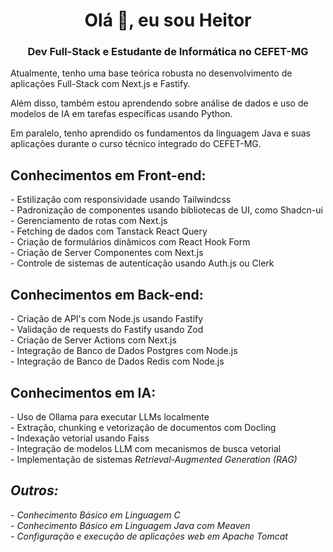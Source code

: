 <h1 align="center">Olá 👋, eu sou Heitor</h1>
<h3 align="center">Dev Full-Stack e Estudante de Informática no CEFET-MG</h3>

Atualmente, tenho uma base teórica robusta no desenvolvimento de aplicações Full-Stack com Next.js e Fastify.

Além disso, também estou aprendendo sobre análise de dados e uso de modelos de IA em tarefas específicas usando Python.

Em paralelo, tenho aprendido os fundamentos da linguagem Java e suas aplicações durante o curso técnico integrado do CEFET-MG.

<h2>Conhecimentos em Front-end:</h2>
<p align="left">
- Estilização com responsividade usando Tailwindcss<br>
- Padronização de componentes usando bibliotecas de UI, como Shadcn-ui<br>
- Gerenciamento de rotas com Next.js<br>
- Fetching de dados com Tanstack React Query<br>
- Criação de formulários dinâmicos com React Hook Form<br>
- Criação de Server Componentes com Next.js<br>
- Controle de sistemas de autenticação usando Auth.js ou Clerk<br>
</p>

<h2>Conhecimentos em Back-end:</h2>
<p align="left">
- Criação de API's com Node.js usando Fastify<br>
- Validação de requests do Fastify usando Zod<br>
- Criação de Server Actions com Next.js<br>
- Integração de Banco de Dados Postgres com Node.js<br>
- Integração de Banco de Dados Redis com Node.js<br>
</p>

<h2>Conhecimentos em IA:</h2>
<p align="left">
- Uso de Ollama para executar LLMs localmente<br>
- Extração, chunking e vetorização de documentos com Docling<br>
- Indexação vetorial usando Faiss<br>
- Integração de modelos LLM com mecanismos de busca vetorial<br>
- Implementação de sistemas <i>Retrieval-Augmented Generation<i> (RAG)<br>
</p>

<h2>Outros:</h2>
<p align="left">
- Conhecimento Básico em Linguagem C<br>
- Conhecimento Básico em Linguagem Java com Meaven<br>
- Configuração e execução de aplicações web em Apache Tomcat<br>
</p>
